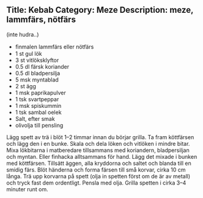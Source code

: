 Title: Kebab
Category: Meze
Description: meze, lammfärs, nötfärs
---

(inte hudra..)

*  ﬁnmalen lammfärs eller nötfärs
* 1 st gul lök
* 3 st vitlöksklyftor
* 0.5 dl färsk koriander
* 0.5 dl bladpersilja
* 5 msk myntablad
* 2 st ägg
* 1 msk paprikapulver
* 1 tsk svartpeppar
* 1 msk spiskummin
* 1 tsk sambal oelek
*   Salt, efter smak
*   olivolja till pensling

Lägg spett av trä i blöt 1–2 timmar innan du börjar grilla.
Ta fram köttfärsen och lägg den i en bunke.
Skala och dela löken och vitlöken i mindre bitar.
Mixa lökbitarna i matberedare tillsammans med koriandern, bladpersiljan och myntan. Eller finhacka alltsammans för hand.
Lägg det mixade i bunken med köttfärsen.
Tillsätt äggen, alla kryddorna och saltet och blanda till en smidig färs.
Blöt händerna och forma färsen till små korvar, cirka 10 cm långa.
Trä upp korvarna på spett (olja in spetten först om de är av metall) och tryck fast dem ordentligt. Pensla med olja.
Grilla spetten i cirka 3–4 minuter runt om.